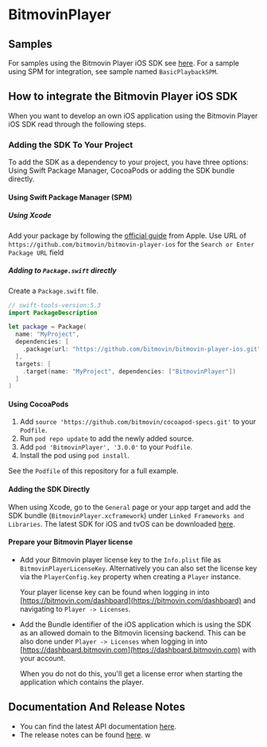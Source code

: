 # BitmovinPlayer

## Samples

For samples using the Bitmovin Player iOS SDK see [here](https://github.com/bitmovin/bitmovin-player-ios-samples).
For a sample using SPM for integration, see sample named `BasicPlaybackSPM`.

## How to integrate the Bitmovin Player iOS SDK
When you want to develop an own iOS application using the Bitmovin Player iOS SDK read through the following steps.

### Adding the SDK To Your Project
To add the SDK as a dependency to your project, you have three options: Using Swift Package Manager, CocoaPods or adding the SDK bundle directly.

#### Using Swift Package Manager (SPM)

##### Using Xcode
Add your package by following the [official guide](https://developer.apple.com/documentation/swift_packages/adding_package_dependencies_to_your_app) from Apple.
Use URL of `https://github.com/bitmovin/bitmovin-player-ios` for the `Search or Enter Package URL` field

##### Adding to `Package.swift` directly
Create a `Package.swift` file.

```swift
// swift-tools-version:5.3
import PackageDescription

let package = Package(
  name: "MyProject",
  dependencies: [
    .package(url: "https://github.com/bitmovin/bitmovin-player-ios.git", .exact("3.0.0"))
  ],
  targets: [
    .target(name: "MyProject", dependencies: ["BitmovinPlayer"])
  ]
)
```

#### Using CocoaPods
1. Add `source 'https://github.com/bitmovin/cocoapod-specs.git'` to your `Podfile`.
1. Run `pod repo update` to add the newly added source.
1. Add `pod 'BitmovinPlayer', '3.0.0'` to your `Podfile`.
1. Install the pod using `pod install`.

See the `Podfile` of this repository for a full example.

#### Adding the SDK Directly
When using Xcode, go to the `General` page or your app target and add the SDK bundle (`BitmovinPlayer.xcframework`) under `Linked Frameworks and Libraries`. The latest SDK for iOS and tvOS can be downloaded [here](https://cdn.bitmovin.com/player/ios_tvos/3.0.0/BitmovinPlayer.zip).

#### Prepare your Bitmovin Player license

+   Add your Bitmovin player license key to the `Info.plist` file as `BitmovinPlayerLicenseKey`. Alternatively you can also set the license key via the `PlayerConfig.key` property when creating a `Player` instance.

    Your player license key can be found when logging in into [https://bitmovin.com/dashboard](https://bitmovin.com/dashboard) and navigating to `Player -> Licenses`.

+   Add the Bundle identifier of the iOS application which is using the SDK as an allowed domain to the Bitmovin licensing backend. This can be also done under `Player -> Licenses` when logging in into [https://dashboard.bitmovin.com](https://dashboard.bitmovin.com) with your account.

    When you do not do this, you'll get a license error when starting the application which contains the player.


## Documentation And Release Notes
-   You can find the latest API documentation [here](https://bitmovin.com/ios-sdk-documentation/).
-   The release notes can be found [here](https://bitmovin.com/release-notes-ios-sdk/).
w
